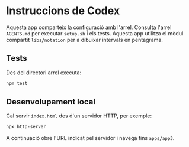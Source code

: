 # Instruccions de Codex

Aquesta app comparteix la configuració amb l'arrel. Consulta l'arrel `AGENTS.md` per executar `setup.sh` i els tests.
Aquesta app utilitza el mòdul compartit `libs/notation` per a dibuixar intervals en pentagrama.

## Tests
Des del directori arrel executa:

```bash
npm test
```

## Desenvolupament local
Cal servir `index.html` des d'un servidor HTTP, per exemple:

```bash
npx http-server
```

A continuació obre l'URL indicat pel servidor i navega fins `apps/app3`.
